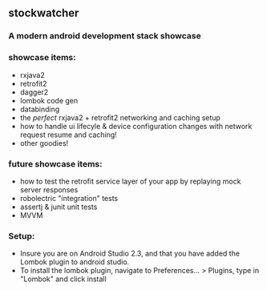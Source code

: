 
## stockwatcher
### A modern android development stack showcase

### showcase items:
- rxjava2
- retrofit2
- dagger2
- lombok code gen
- databinding
- the _perfect_ rxjava2 + retrofit2 networking and caching setup
- how to handle ui lifecyle & device configuration changes with network request resume and caching!
- other goodies!

### future showcase items: 
- how to test the retrofit service layer of your app by replaying mock server responses
- robolectric "integration" tests
- assertj & junit unit tests
- MVVM


### Setup:
- Insure you are on Android Studio 2.3, and that you have added the Lombok plugin to android studio.
- To install the lombok plugin, navigate to Preferences... > Plugins, type in "Lombok" and click install
